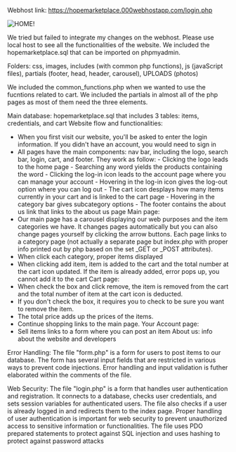 Webhost link: https://hopemarketplace.000webhostapp.com/login.php

![HOME!](home.png)

We tried but failed to integrate my changes on the webhost. Please use local host to see all the functionalities of 
the website. We included the hopemarketplace.sql that can be imported on phpmyadmin.

Folders: css, images, includes (with common php functions), js (javaScript files),
partials (footer, head, header, carousel), UPLOADS (photos)

We included the common_functions.php when we wanted to use the fucntions related to cart.
We included the partials in almost all of the php pages as most of them need the three elements.

Main database: hopemarketplace.sql that includes 3 tables: items, credentials, and cart
Website flow and functionalities:
- When you first visit our website, you'll be asked to enter the login information. If you didn't have an account, you would need to sign in
- All pages have the main components: nav bar, including the logo, search bar, login, cart, and footer. They work as follow:
        - Clicking the logo leads to the home page
        - Searching any word yields the products containing the word
        - Clicking the log-in icon leads to the account page where you can manage your account
        - Hovering in the log-in icon gives the log-out option where you can log out
        - The cart icon desplays how many items currently in your cart and is linked to the cart page
        - Hovering in the category bar gives subcategory options
        - The footer contains the about us link that links to the about us page
Main page:
- Our main page has a carousel displaying our web purposes and the item categories we have. It changes pages automatically but you can also
change pages yourself by clicking the arrow buttons. Each page links to a category page (not actually a separate page but index.php with proper
info printed out by php based on the set _GET or _POST attributes).
- When click each category, proper items displayed
- When clicking add item, item is added to the cart and the total number at the cart icon updated. If the item is already added, error pops up, you
cannot add it to the cart
Cart page:
- When check the box and click remove, the item is removed from the cart and the total number of item at the cart icon is deducted.
- If you don't check the box, it requires you to check to be sure you want to remove the item.
- The total price adds up the prices of the items.
- Continue shopping links to the main page.
Your Account page:
- Sell items links to a form where you can post an item
About us: info about the website and developers

Error Handling: The file "form.php" is a form for users to post items to our database. The form has several input fields that are restricted in various ways to prevent 
code injections. Error handling and input validation is futher elaborated within the comments of the file.

Web Security: The file "login.php" is a form that handles user authentication and registration. It connects to a database, checks user credentials, and sets session variables for authenticated users. 
              The file also checks if a user is already logged in and redirects them to the index page. Proper handling of user authentication is important for web security to prevent unauthorized access to sensitive information or functionalities. 
              The file uses PDO prepared statements to protect against SQL injection and uses hashing to protect against password attacks
